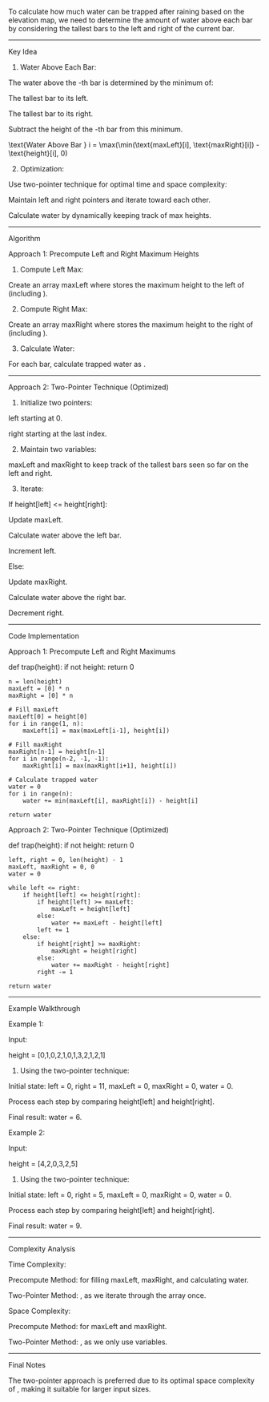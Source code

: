 To calculate how much water can be trapped after raining based on the elevation map, we need to determine the amount of water above each bar by considering the tallest bars to the left and right of the current bar.


---

Key Idea

1. Water Above Each Bar:

The water above the -th bar is determined by the minimum of:

The tallest bar to its left.

The tallest bar to its right.


Subtract the height of the -th bar from this minimum.




\text{Water Above Bar } i = \max(\min(\text{maxLeft}[i], \text{maxRight}[i]) - \text{height}[i], 0)

2. Optimization:

Use two-pointer technique for optimal time and space complexity:

Maintain left and right pointers and iterate toward each other.

Calculate water by dynamically keeping track of max heights.






---

Algorithm

Approach 1: Precompute Left and Right Maximum Heights

1. Compute Left Max:

Create an array maxLeft where  stores the maximum height to the left of  (including ).



2. Compute Right Max:

Create an array maxRight where  stores the maximum height to the right of  (including ).



3. Calculate Water:

For each bar, calculate trapped water as .





---

Approach 2: Two-Pointer Technique (Optimized)

1. Initialize two pointers:

left starting at 0.

right starting at the last index.



2. Maintain two variables:

maxLeft and maxRight to keep track of the tallest bars seen so far on the left and right.



3. Iterate:

If height[left] <= height[right]:

Update maxLeft.

Calculate water above the left bar.

Increment left.


Else:

Update maxRight.

Calculate water above the right bar.

Decrement right.






---

Code Implementation

Approach 1: Precompute Left and Right Maximums

def trap(height):
    if not height:
        return 0
    
    n = len(height)
    maxLeft = [0] * n
    maxRight = [0] * n
    
    # Fill maxLeft
    maxLeft[0] = height[0]
    for i in range(1, n):
        maxLeft[i] = max(maxLeft[i-1], height[i])
    
    # Fill maxRight
    maxRight[n-1] = height[n-1]
    for i in range(n-2, -1, -1):
        maxRight[i] = max(maxRight[i+1], height[i])
    
    # Calculate trapped water
    water = 0
    for i in range(n):
        water += min(maxLeft[i], maxRight[i]) - height[i]
    
    return water

Approach 2: Two-Pointer Technique (Optimized)

def trap(height):
    if not height:
        return 0
    
    left, right = 0, len(height) - 1
    maxLeft, maxRight = 0, 0
    water = 0
    
    while left <= right:
        if height[left] <= height[right]:
            if height[left] >= maxLeft:
                maxLeft = height[left]
            else:
                water += maxLeft - height[left]
            left += 1
        else:
            if height[right] >= maxRight:
                maxRight = height[right]
            else:
                water += maxRight - height[right]
            right -= 1
    
    return water


---

Example Walkthrough

Example 1:

Input:

height = [0,1,0,2,1,0,1,3,2,1,2,1]

1. Using the two-pointer technique:

Initial state: left = 0, right = 11, maxLeft = 0, maxRight = 0, water = 0.

Process each step by comparing height[left] and height[right].

Final result: water = 6.




Example 2:

Input:

height = [4,2,0,3,2,5]

1. Using the two-pointer technique:

Initial state: left = 0, right = 5, maxLeft = 0, maxRight = 0, water = 0.

Process each step by comparing height[left] and height[right].

Final result: water = 9.





---

Complexity Analysis

Time Complexity:

Precompute Method:  for filling maxLeft, maxRight, and calculating water.

Two-Pointer Method: , as we iterate through the array once.


Space Complexity:

Precompute Method:  for maxLeft and maxRight.

Two-Pointer Method: , as we only use variables.



---

Final Notes

The two-pointer approach is preferred due to its optimal space complexity of , making it suitable for larger input sizes.

